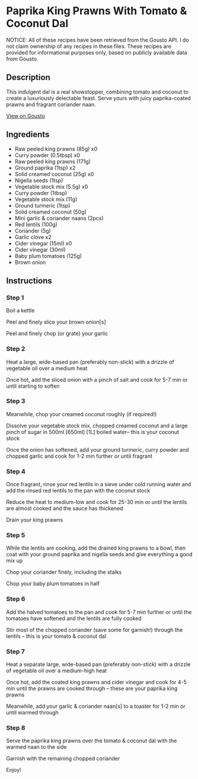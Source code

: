 # Paprika King Prawns With Tomato & Coconut Dal 

NOTICE: All of these recipes have been retrieved from the Gousto API. I do not claim ownership of any recipes in these files. These recipes are provided for informational purposes only, based on publicly available data from Gousto.

## Description

This indulgent dal is a real showstopper, combining tomato and coconut to create a luxuriously delectable feast. Serve yours with juicy paprika-coated prawns and fragrant coriander naan.

[View on Gousto](https://www.gousto.co.uk/recipes/cookbook/paprika-prawns-with-tomato-coconut-dal)

## Ingredients

- Raw peeled king prawns (85g) x0
- Curry powder (0.5tbsp) x0
- Raw peeled king prawns (171g)
- Ground paprika (1tsp) x2
- Solid creamed coconut (25g) x0
- Nigella seeds (1tsp)
- Vegetable stock mix (5.5g) x0
- Curry powder (1tbsp)
- Vegetable stock mix (11g)
- Ground turmeric (1tsp)
- Solid creamed coconut (50g)
- Mini garlic & coriander naans (2pcs)
- Red lentils (100g)
- Coriander (5g)
- Garlic clove x2
- Cider vinegar (15ml) x0
- Cider vinegar (30ml)
- Baby plum tomatoes (125g)
- Brown onion

## Instructions


### Step 1

Boil a kettle

Peel and finely slice your brown onion[s]

Peel and finely chop (or grate) your garlic


### Step 2

Heat a large, wide-based pan (preferably non-stick) with a drizzle of vegetable oil over a medium heat

Once hot, add the sliced onion with a pinch of salt and cook for 5-7 min or until starting to soften


### Step 3

Meanwhile, chop your creamed coconut roughly (if required!)

Dissolve your vegetable stock mix, chopped creamed coconut and a large pinch of sugar in 500ml <span class="text-purple">[650ml]<span class="text-danger"> </span>[1L]</span> boiled water– this is your coconut stock

Once the onion has softened, add your ground turmeric, curry powder and chopped garlic and cook for 1-2 min further or until fragrant


### Step 4

Once fragrant, rinse your red lentils in a sieve under cold running water and add the rinsed red lentils to the pan with the coconut stock

Reduce the heat to medium-low and cook for 25-30 min or until the lentils are almost cooked and the sauce has thickened

Drain your king prawns


### Step 5

While the lentils are cooking, add the drained king prawns to a bowl, then coat with your ground paprika and nigella seeds and give everything a good mix up

Chop your coriander finely, including the stalks

Chop your baby plum tomatoes in half


### Step 6

Add the halved tomatoes to the pan and cook for 5-7 min further or until the tomatoes have softened and the lentils are fully cooked

Stir most of the chopped coriander (save some for garnish!) through the lentils – this is your tomato & coconut dal


### Step 7

Heat a separate large, wide-based pan (preferably non-stick) with a drizzle of vegetable oil over a medium-high heat

Once hot, add the coated king prawns and cider vinegar and cook for 4-5 min until the prawns are cooked through – these are your paprika king prawns

Meanwhile, add your garlic & coriander naan[s] to a toaster for 1-2 min or until warmed through

### Step 8

Serve the paprika king prawns over the tomato & coconut dal with the warmed naan to the side

Garnish with the remaining chopped coriander

Enjoy!

